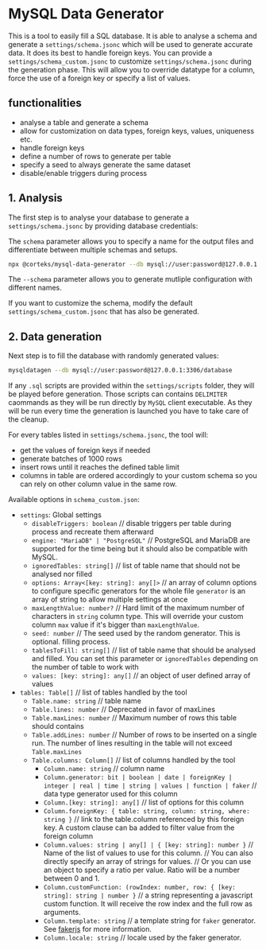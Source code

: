 # MySQL Data Generator

This is a tool to easily fill a SQL database.
It is able to analyse a schema and generate a `settings/schema.jsonc` which will be used to generate accurate data. It does its best to handle foreign keys.
You can provide a `settings/schema_custom.jsonc` to customize `settings/schema.jsonc` during the generation phase. This will allow you to override datatype for a column, force the use of a foreign key
or specify a list of values.

## functionalities

- analyse a table and generate a schema
- allow for customization on data types, foreign keys, values, uniqueness etc.
- handle foreign keys
- define a number of rows to generate per table
- specify a seed to always generate the same dataset
- disable/enable triggers during process

## 1. Analysis

The first step is to analyse your database to generate a `settings/schema.jsonc` by providing database credentials:

The `schema` parameter allows you to specify a name for the output files and differentiate between multiple schemas and setups.

```bash
npx @corteks/mysql-data-generator --db mysql://user:password@127.0.0.1:3306/database --analyse --schema schema
```

The `--schema` parameter allows you to generate mutliple configuration with different names.

If you want to customize the schema, modify the default `settings/schema_custom.jsonc` that has also be generated.

## 2. Data generation

Next step is to fill the database with randomly generated values:

```bash
mysqldatagen --db mysql://user:password@127.0.0.1:3306/database
```

If any `.sql` scripts are provided within the `settings/scripts` folder, they will be played before generation. Those scripts can contains `DELIMITER` caommands as they will be run directly by `MySQL` client executable.
As they will be run every time the generation is launched you have to take care of the cleanup.

For every tables listed in `settings/schema.jsonc`, the tool will:

- get the values of foreign keys if needed
- generate batches of 1000 rows
- insert rows until it reaches the defined table limit
- columns in table are ordered accordingly to your custom schema so you can rely on other column value in the same row.

Available options in `schema_custom.json`:

- `settings`: Global settings
  - `disableTriggers: boolean` // disable triggers per table during process and recreate them afterward
  - `engine: "MariaDB" | "PostgreSQL"` // PostgreSQL and MariaDB are supported for the time being but it should also be compatible with MySQL.
  - `ignoredTables: string[]` // list of table name that should not be analysed nor filled
  - `options: Array<[key: string]: any[]>` // an array of column options to configure specific generators for the whole file `generator` is an array of string to allow multiple settings at once
  - `maxLengthValue: number?` // Hard limit of the maximum number of characters in `string` column type. This will override your custom column `max` value if it's bigger than `maxLengthValue`.
  - `seed: number` // The seed used by the random generator. This is optional. filling process.
  - `tablesToFill: string[]` // list of table name that should be analysed and filled. You can set this parameter or `ignoredTables` depending on the number of table to work with
  - `values: [key: string]: any[]` // an object of user defined array of values
- `tables: Table[]` // list of tables handled by the tool
  - `Table.name: string` // table name
  - `Table.lines: number` // Deprecated in favor of maxLines
  - `Table.maxLines: number` // Maximum number of rows this table should contains
  - `Table.addLines: number` // Number of rows to be inserted on a single run. The number of lines resulting in the table will not exceed `Table.maxLines`
  - `Table.columns: Column[]` // list of columns handled by the tool
    - `Column.name: string` // column name
    - `Column.generator: bit | boolean | date | foreignKey | integer | real | time | string | values | function | faker` // data type generator used for this column
    - `Column.[key: string]: any[]` // list of options for this column
    - `Column.foreignKey: { table: string, column: string, where: string }` // link to the table.column referenced by this foreign key. A custom clause can ba added to filter value from the foreign column
    - `Column.values: string | any[] | { [key: string]: number }`
            // Name of the list of values to use for this column.
            // You can also directly specify an array of strings for values.
            // Or you can use an object to specify a ratio per value. Ratio will be a number between 0 and 1.
    - `Column.customFunction: (rowIndex: number, row: { [key: string]: string | number }` // a string representing a javascript custom function. It will receive the row index and the full row as arguments.
    - `Column.template: string` // a template string for `faker` generator. See [fakerjs](https://www.npmjs.com/package/@faker-js/faker) for more information.
    - `Column.locale: string` // locale used by the faker generator.
